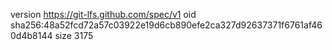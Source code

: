 version https://git-lfs.github.com/spec/v1
oid sha256:48a52fcd72a57c03922e19d6cb890efe2ca327d92637371f6761af460d4b8144
size 3175
